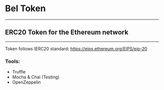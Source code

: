 # Bel Token 
---

ERC20 Token for the Ethereum network
---

---
Token follows IERC20 standard: https://eips.ethereum.org/EIPS/eip-20

### Tools:
- Truffle
- Mocha & Chai (Testing)
- OpenZeppelin 

